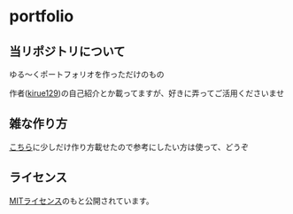 # portfolio

## 当リポジトリについて
ゆる～くポートフォリオを作っただけのもの

作者([kirue129](https://github.com/kirue129))の自己紹介とか載ってますが、好きに弄ってご活用くださいませ

## 雑な作り方
[こちら](/doc/home.md)に少しだけ作り方載せたので参考にしたい方は使って、どうぞ

## ライセンス
[MITライセンス](/LICENSE.txt)のもと公開されています。

